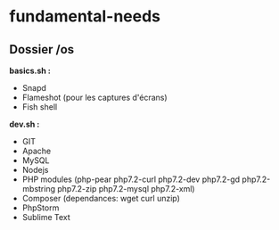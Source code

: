 # fundamental-needs

## Dossier /os
**basics.sh :**  
- Snapd  
- Flameshot (pour les captures d'écrans)  
- Fish shell  

**dev.sh :**  
- GIT  
- Apache  
- MySQL  
- Nodejs  
- PHP modules (php-pear php7.2-curl php7.2-dev php7.2-gd php7.2-mbstring php7.2-zip php7.2-mysql php7.2-xml)  
- Composer (dependances: wget curl unzip)  
- PhpStorm  
- Sublime Text	